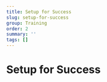 ```yaml
---
title: Setup for Success
slug: setup-for-success
group: Training
order: 2
summary: ''
tags: []
---
```

# Setup for Success


